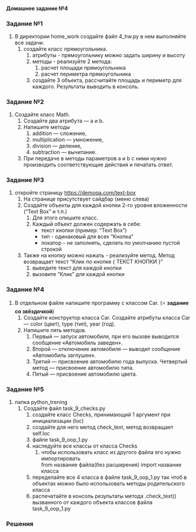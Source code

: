 #### Домашнее задание №4

### Задание №1 
1. В директории home_work создайте файл 4_hw.py в нем выполняйте все задачи.
   1. создайте класс прямоугольника.
      1. атрибуты - прямоугольнику можно задать ширину и высоту
      2. методы - реализуйте 2 метода:
         1. расчет площади прямоугольника
         2. расчет периметра прямоугольника
      3. создайте 3 объекта, рассчитайте площадь и периметр для каждого. Результаты выводить в консоль.

### Задание №2
1. Создайте класс Math.
   1. Создайте два атрибута — a и b.
   2. Напишите методы
      1. addition — сложение,
      2. multiplication — умножение,
      3. division — деление,
      4. subtraction — вычитание.  
   3. При передаче в методы параметров a и b с ними нужно производить соответствующие действия и печатать ответ.

### Задание №3
1. откройте страницу https://demoqa.com/text-box
   1. На странице присутствует сайдбар (меню слева)
   2. Создайте объекты для каждой кнопки 2-го уровня вложенности (“Text Box” и т.п.)
      1. Для этого опишите класс.
      2. Каждый объект должен содержать в себе:
         - текст кнопки (пример: “Text Box”)
         - тип - одинаковый для всех “Кнопка”
         - локатор - не заполнять, сделать по умолчанию пустой строкой
   3. Также на кнопку можно нажать - реализуйте метод. Метод возвращает текст “Клик по кнопке { ТЕКСТ КНОПКИ }”
      1. выведите текст для каждой кнопки
      2. вызовите “Клик” для каждой кнопки


### Задание №4
1. В отдельном файле напишите программу с классом Car. (⭐ **задание со звёздочкой**) 
   1. Создайте конструктор класса Car. Создайте атрибуты класса Car — color (цвет), type (тип), year (год).
   2. Напишите пять методов.
      1. Первый — запуск автомобиля, при его вызове выводится сообщение «Автомобиль заведен».
      2. Второй — отключение автомобиля — выводит сообщение «Автомобиль заглушен».
      3. Третий — присвоение автомобилю года выпуска. Четвертый метод — присвоение автомобилю типа.
      4. Пятый — присвоение автомобилю цвета.


### Задание №5
1. папка python_trening
   1. Создайте файл task_9_checks.py
      1. создайте класс Checks, принимающий 1 аргумент при инициализации (loc)
      2. создайте для него метод check_text, метод возвращает self.loc
      3. файле task_9_oop_1.py
      4. наследуйте все классы от класса Checks
         1. чтобы использовать класс из другого файла его нужно импортировать  
         from название файла(без расширения) import название класса
      5. переделайте все 4 класса в файле task_9_oop_1.py так чтоб в объектах можно было использовать методы родительского класса
      6. распечатайте в консоль результаты метода .check_text() вызванного от каждого объекта классов файла task_9_oop_1.py

### Решения